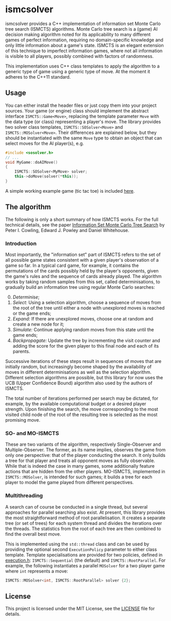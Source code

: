 # ismcsolver
ismcsolver provides a C++ implementation of information set Monte Carlo tree search (ISMCTS) algorithms. Monte Carlo tree search is a (game) AI decision making algorithm noted for its applicability to many different games of perfect information, requiring no domain-specific knowledge and only little information about a game's state. ISMCTS is an elegant extension of this technique to imperfect information games, where not all information is visible to all players, possibly combined with factors of randomness.

This implementation uses C++ class templates to apply the algorithm to a generic type of game using a generic type of move. At the moment it adheres to the C++11 standard.

## Usage
You can either install the header files or just copy them into your project sources. Your game (or engine) class should implement the abstract interface `ISMCTS::Game<Move>`, replacing the template parameter `Move` with the data type (or class) representing a player's move. The library provides two solver class templates, `ISMCTS::SOSolver<Move>` and `ISMCTS::MOSolver<Move>`. Their differences are explained below, but they should be instantiated with the same `Move` type to obtain an object that can select moves for the AI player(s), e.g.
```cpp
#include <sosolver.h>
// ...
void MyGame::doAIMove()
{
    ISMCTS::SOSolver<MyMove> solver;
    this->doMove(solver(*this));
}
```
A simple working example game (tic tac toe) is included [here](test).

## The algorithm
The following is only a short summary of how ISMCTS works. For the full technical details, see the paper [Information Set Monte Carlo Tree Search](https://pure.york.ac.uk/portal/files/13014166/CowlingPowleyWhitehouse2012.pdf) by Peter I. Cowling, Edward J. Powley and Daniel Whitehouse.

### Introduction 
Most importantly, the "information set" part of ISMCTS refers to the set of all possible game states consistent with a given player's observation of a game so far. In a typical card game, for example, it contains the permutations of the cards possibly held by the player's opponents, given the game's rules and the sequence of cards already played. The algorithm works by taking random samples from this set, called determinisations, to gradually build an information tree using regular Monte Carlo searches:

0. *Determinise*;
1. *Select:* Using a selection algorithm, choose a sequence of moves from the root of the tree until either a node with unexplored moves is reached or the game ends;
2. *Expand:* If there are unexplored moves, choose one at random and create a new node for it;
3. *Simulate:* Continue applying random moves from this state until the game ends;
4. *Backpropagate:* Update the tree by incrementing the visit counter and adding the score for the given player to this final node and each of its parents.

Successive iterations of these steps result in sequences of moves that are initially random, but increasingly become shaped by the availability of moves in different determinisations as well as the selection algorithm. Different selection algorithms are possible, but this library for now uses the UCB (Upper Confidence Bound) algorithm also used by the authors of ISMCTS.

The total number of iterations performed per search may be dictated, for example, by the available computational budget or a desired player strength. Upon finishing the search, the move corresponding to the most visited child node of the root of the resulting tree is selected as the most promising move.

### SO- and MO-ISMCTS
These are two variants of the algorithm, respectively Single-Observer and Multiple-Observer. The former, as its name implies, observes the game from only one perspective: that of the player conducting the search. It only builds a tree for that player and treats all opponent moves as fully observable. While that is indeed the case in many games, some additionally feature actions that are hidden from the other players. MO-ISMCTS, implemented in `ISMCTS::MOSolver`, is intended for such games; it builds a tree for each player to model the game played from different perspectives.

### Multithreading
A search can of course be conducted in a single thread, but several approaches for parallel searching also exist. At present, this library provides the most straightforward method of root parallelisation. It creates a separate tree (or set of trees) for each system thread and divides the iterations over the threads. The statistics from the root of each tree are then combined to find the overall best move.

This is implemented using the `std::thread` class and can be used by providing the optional second `ExecutionPolicy` parameter to either class template. Template specialisations are provided for two policies, defined in [execution.h](include/execution.h): `ISMCTS::Sequential` (the default) and `ISMCTS::RootParallel`. For example, the following instantiates a parallel `MOSolver` for a two player game where `int` represents a move:
```cpp
ISMCTS::MOSolver<int, ISMCTS::RootParallel> solver {2};
```

## License
This project is licensed under the MIT License, see the [LICENSE](LICENSE) file for details.
